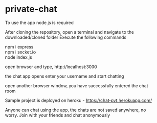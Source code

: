 # private-chat

To use the app
node.js is required

After cloning the repository, open a terminal and navigate to the downloaded/cloned folder
Execute the following commands

<div>npm i express</div>
<div>npm i socket.io</div>
<div>node index.js</div>



open browser and type,
http://localhost:3000

the chat app opens
enter your username and start chatting


open another browser window, you have successfully entered the chat room

Sample project is deployed on heroku - https://chat-pvt.herokuapp.com/

Anyone can chat using the app, the chats are not saved anywhere, no worry.
Join with your friends and chat anonymously
